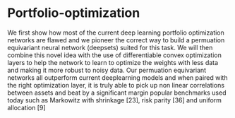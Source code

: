 # Portfolio-optimization

We first show how most of the current deep learning portfolio optimization networks are flawed and we pioneer the correct way to build a permuation equivariant neural network (deepsets) suited for this task. We will then combine this novel idea with the use of differentiable convex optimization layers to help the network to learn to optimize the weights with less data and making it more
robust to noisy data. Our permuation equivariant networks all outperform current deeplearning models and when paired with the right optimization layer,
it is truly able to pick up non linear correlations between assets and beat by
a significant margin popular benchmarks used today such as Markowitz with
shrinkage [23], risk parity [36] and uniform allocation [9]
